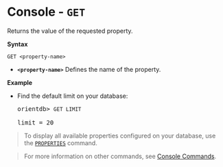 # Console - `GET`

Returns the value of the requested property.

**Syntax**

```
GET <property-name>
```

- **`<property-name>`** Defines the name of the property.

**Example**

- Find the default limit on your database:

  <pre>
  orientdb> <code class="lang-sql userinput">GET LIMIT</code>

  limit = 20
  </pre>


>To display all available properties configured on your database, use the [`PROPERTIES`](Console-Command-Properties.md) command.

>For more information on other commands, see [Console Commands](Console-Commands.md).
